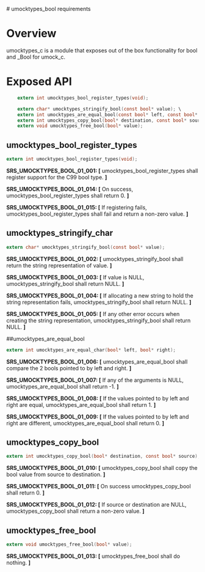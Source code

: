 
﻿# umocktypes_bool requirements

# Overview

umocktypes_c is a module that exposes out of the box functionality for bool and \_Bool for umock_c.

# Exposed API

```c
    extern int umocktypes_bool_register_types(void);

    extern char* umocktypes_stringify_bool(const bool* value); \
    extern int umocktypes_are_equal_bool(const bool* left, const bool* right); \
    extern int umocktypes_copy_bool(bool* destination, const bool* source); \
    extern void umocktypes_free_bool(bool* value);
```

## umocktypes_bool_register_types

```c
extern int umocktypes_bool_register_types(void);
```

**SRS_UMOCKTYPES_BOOL_01_001: [** umocktypes_bool_register_types shall register support for the C99 bool type. **]**

**SRS_UMOCKTYPES_BOOL_01_014: [** On success, umocktypes_bool_register_types shall return 0. **]**

**SRS_UMOCKTYPES_BOOL_01_015: [** If registering fails, umocktypes_bool_register_types shall fail and return a non-zero value. **]**

## umocktypes_stringify_char

```c
extern char* umocktypes_stringify_bool(const bool* value);
```

**SRS_UMOCKTYPES_BOOL_01_002: [** umocktypes_stringify_bool shall return the string representation of value. **]**

**SRS_UMOCKTYPES_BOOL_01_003: [** If value is NULL, umocktypes_stringify_bool shall return NULL. **]**

**SRS_UMOCKTYPES_BOOL_01_004: [** If allocating a new string to hold the string representation fails, umocktypes_stringify_bool shall return NULL. **]**

**SRS_UMOCKTYPES_BOOL_01_005: [** If any other error occurs when creating the string representation, umocktypes_stringify_bool shall return NULL. **]**

##umocktypes_are_equal_bool

```c
extern int umocktypes_are_equal_char(bool* left, bool* right);
```

**SRS_UMOCKTYPES_BOOL_01_006: [** umocktypes_are_equal_bool shall compare the 2 bools pointed to by left and right. **]**

**SRS_UMOCKTYPES_BOOL_01_007: [** If any of the arguments is NULL, umocktypes_are_equal_bool shall return -1. **]**

**SRS_UMOCKTYPES_BOOL_01_008: [** If the values pointed to by left and right are equal, umocktypes_are_equal_bool shall return 1. **]**

**SRS_UMOCKTYPES_BOOL_01_009: [** If the values pointed to by left and right are different, umocktypes_are_equal_bool shall return 0. **]**

## umocktypes_copy_bool

```c
extern int umocktypes_copy_bool(bool* destination, const bool* source);
```

**SRS_UMOCKTYPES_BOOL_01_010: [** umocktypes_copy_bool shall copy the bool value from source to destination. **]**

**SRS_UMOCKTYPES_BOOL_01_011: [** On success umocktypes_copy_bool shall return 0. **]**

**SRS_UMOCKTYPES_BOOL_01_012: [** If source or destination are NULL, umocktypes_copy_bool shall return a non-zero value. **]**

## umocktypes_free_bool

```c
extern void umocktypes_free_bool(bool* value);
```

**SRS_UMOCKTYPES_BOOL_01_013: [** umocktypes_free_bool shall do nothing. **]**
